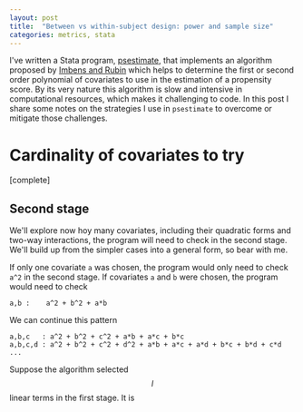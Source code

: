 ```yaml
---
layout: post
title:  "Between vs within-subject design: power and sample size"
categories: metrics, stata
---
```


I've written a Stata program, [psestimate](/resources/psestimate), that implements an algorithm proposed by [Imbens and Rubin](http://jhr.uwpress.org/content/50/2/373) which helps to determine the first or second order polynomial of covariates to use in the  estimation of a propensity score. By its very nature this algorithm is slow and intensive in computational resources, which makes it challenging to code. In this post I share some notes on the strategies I use in `psestimate` to overcome or mitigate those challenges.

# Cardinality of covariates to try

[complete]

## Second stage

We'll explore now hoy many covariates, including their quadratic forms and two-way interactions, the program will need to check in the second stage. We'll build up from the simpler cases into a general form, so bear with me.

If only one covariate `a` was chosen, the program would only need to check `a^2` in the second stage. If covariates `a` and `b` were chosen, the program would need to check

```
a,b :    a^2 + b^2 + a*b
```

We can continue this pattern

```
a,b,c   : a^2 + b^2 + c^2 + a*b + a*c + b*c
a,b,c,d : a^2 + b^2 + c^2 + d^2 + a*b + a*c + a*d + b*c + b*d + c*d
...
```

Suppose the algorithm selected $$l$$ linear terms in the first stage. It is
